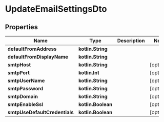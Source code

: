 
# UpdateEmailSettingsDto

## Properties
Name | Type | Description | Notes
------------ | ------------- | ------------- | -------------
**defaultFromAddress** | **kotlin.String** |  | 
**defaultFromDisplayName** | **kotlin.String** |  | 
**smtpHost** | **kotlin.String** |  |  [optional]
**smtpPort** | **kotlin.Int** |  |  [optional]
**smtpUserName** | **kotlin.String** |  |  [optional]
**smtpPassword** | **kotlin.String** |  |  [optional]
**smtpDomain** | **kotlin.String** |  |  [optional]
**smtpEnableSsl** | **kotlin.Boolean** |  |  [optional]
**smtpUseDefaultCredentials** | **kotlin.Boolean** |  |  [optional]



